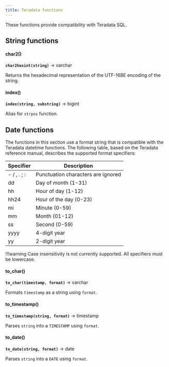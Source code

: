 ```yaml
---
title: Teradata functions
---
```


These functions provide compatibility with Teradata SQL.

## String functions

#### char2()
**``char2hexint(string)``** → varchar

Returns the hexadecimal representation of the UTF-16BE encoding of the string.

#### index()
**``index(string, substring)``** → bigint

Alias for `strpos` function.

## Date functions

The functions in this section use a format string that is compatible
with the Teradata datetime functions. The following table, based on the
Teradata reference manual, describes the supported format specifiers:

  | Specifier | Description                   |
|-----------|-------------------------------|
| - / , . ; : | Punctuation characters are ignored |
| dd        | Day of month (1-31)           |
| hh        | Hour of day (1-12)            |
| hh24      | Hour of the day (0-23)        |
| mi        | Minute (0-59)                 |
| mm        | Month (01-12)                 |
| ss        | Second (0-59)                 |
| yyyy      | 4-digit year                  |
| yy        | 2-digit year                  |

!!!warning
    Case insensitivity is not currently supported. All specifiers must be
    lowercase.


#### to_char()
**``to_char(timestamp, format)``** → varchar

Formats `timestamp` as a string using `format`.

#### to_timestamp()
**``to_timestamp(string, format)``** → timestamp

Parses `string` into a `TIMESTAMP` using `format`.

#### to_date()
**``to_date(string, format)``** → date

Parses `string` into a `DATE` using `format`.

